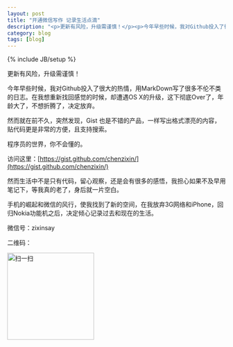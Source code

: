 ```yaml
---
layout: post
title: "开通微信写作 记录生活点滴"
description: "<p>更新有风险，升级需谨慎！</p><p>今年早些时候，我对Github投入了很大的热情，用MarkDown写了很多不伦不类的日志。在我想重新找回感觉的时候，却遭遇OS X的升级，这下彻底Over了，年龄大了，不想折腾了，决定放弃。</p><p>一部分代码存放在Gist：<a href='https://gist.github.com/chenzixin/'>https://gist.github.com/chenzixin/</a></p>，而对生活的絮叨则转向微信公共平台。"
category: blog
tags: [blog]
---
```

{% include JB/setup %}

更新有风险，升级需谨慎！

今年早些时候，我对Github投入了很大的热情，用MarkDown写了很多不伦不类的日志。在我想重新找回感觉的时候，却遭遇OS X的升级，这下彻底Over了，年龄大了，不想折腾了，决定放弃。

然而就在前不久，突然发现，Gist 也是不错的产品，一样写出格式漂亮的内容，贴代码更是非常的方便，且支持搜索。

程序员的世界，你不会懂的。

访问这里：[https://gist.github.com/chenzixin/](https://gist.github.com/chenzixin/)

然而生活中不是只有代码，留心观察，还是会有很多的感悟，我担心如果不及早用笔记下，等我真的老了，身后就一片空白。

手机的崛起和微信的风行，使我找到了新的空间，在我放弃3G网络和iPhone，回归Nokia功能机之后，决定倾心记录过去和现在的生活。

微信号：zixinsay

二维码：

<img src="http://ww2.sinaimg.cn/bmiddle/436d0379jw1ekukz2yx5qj20zk0zkdjr.jpg" width="200px" height="200px" alt="扫一扫">
